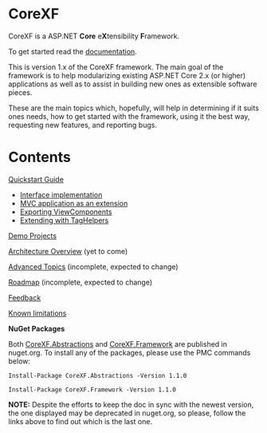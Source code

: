 # CoreXF
CoreXF is a ASP.NET **Core** e**X**tensibility **F**ramework. 

To get started read the [documentation](https://achristov.github.io/CoreXF/).
<!--To get started read the [documentation](https://github.com/achristov/CoreXF/wiki).-->

This is version 1.x of the CoreXF framework. The main goal of the framework is to help modularizing existing ASP.NET Core 2.x (or higher) applications as well as to assist in building new ones as extensible software pieces.

These are the main topics which, hopefully, will help in determining if it suits ones needs, how to get started with the framework, using it the best way, requesting new features, and reporting bugs.

# Contents
[Quickstart Guide](Docs/Quickstart-Guide.md)
- [Interface implementation](Docs/Interface-implementation.md)
- [MVC application as an extension](Docs/MVC-application-as-an-extension.md)
- [Exporting ViewComponents](Docs/Exporting-ViewComponents.md)
- [Extending with TagHelpers](Docs/Extending-with-TagHelpers.md)

[Demo Projects](Docs/Demo-Projects.md)

[Architecture Overview](Docs/Architecture-Overview.md) (yet to come)

[Advanced Topics](Docs/Advanced-Topics.md) (incomplete, expected to change)

[Roadmap](Docs/Roadmap.md) (incomplete, expected to change)

[Feedback](Docs/Feedback.md) 

[Known limitations](Docs/Known-limitations.md)

**NuGet Packages**

Both [CoreXF.Abstractions](https://www.nuget.org/packages/CoreXF.Abstractions) and [CoreXF.Framework](https://www.nuget.org/packages/CoreXF.Framework/) are published in nuget.org. To install any of the packages, please use the PMC commands below:

`Install-Package CoreXF.Abstractions -Version 1.1.0`

`Install-Package CoreXF.Framework -Version 1.1.0`

**NOTE:** Despite the efforts to keep the doc in sync with the newest version, the one displayed may be deprecated in nuget.org, so please, follow the links above to find out which is the last one.


